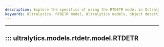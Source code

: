 ```yaml
---
description: Explore the specifics of using the RTDETR model in Ultralytics. Detailed documentation layered with explanations and examples.
keywords: Ultralytics, RTDETR model, Ultralytics models, object detection, Ultralytics documentation
---
```


---
## ::: ultralytics.models.rtdetr.model.RTDETR
<br><br>
